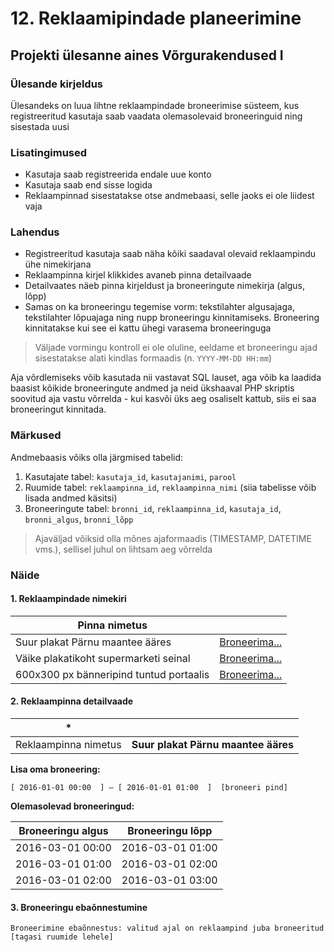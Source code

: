 # 12. Reklaamipindade planeerimine

## Projekti ülesanne aines Võrgurakendused I

### Ülesande kirjeldus

Ülesandeks on luua lihtne reklaampindade broneerimise süsteem, kus registreeritud kasutaja saab vaadata olemasolevaid broneeringuid ning sisestada uusi

### Lisatingimused

  * Kasutaja saab registreerida endale uue konto
  * Kasutaja saab end sisse logida
  * Reklaampinnad sisestatakse otse andmebaasi, selle jaoks ei ole liidest vaja

### Lahendus

  * Registreeritud kasutaja saab näha kõiki saadaval olevaid reklaampindu ühe nimekirjana
  * Reklaampinna kirjel klikkides avaneb pinna detailvaade
  * Detailvaates näeb pinna kirjeldust ja broneeringute nimekirja (algus, lõpp)
  * Samas on ka broneeringu tegemise vorm: tekstilahter algusajaga, tekstilahter lõpuajaga ning nupp broneeringu kinnitamiseks. Broneering kinnitatakse kui see ei kattu ühegi varasema broneeringuga

> Väljade vormingu kontroll ei ole oluline, eeldame et broneeringu ajad sisestatakse alati kindlas formaadis (n. `YYYY-MM-DD HH:mm`)

Aja võrdlemiseks võib kasutada nii vastavat SQL lauset, aga võib ka laadida baasist kõikide broneeringute andmed ja neid ükshaaval PHP skriptis soovitud aja vastu võrrelda - kui kasvõi üks aeg osaliselt kattub, siis ei saa broneeringut kinnitada.

### Märkused

Andmebaasis võiks olla järgmised tabelid:

  1. Kasutajate tabel: `kasutaja_id`, `kasutajanimi`, `parool`
  1. Ruumide tabel: `reklaampinna_id`, `reklaampinna_nimi` (siia tabelisse võib lisada andmed käsitsi)
  1. Broneeringute tabel: `bronni_id`, `reklaampinna_id`, `kasutaja_id`, `bronni_algus`, `bronni_lõpp`

> Ajaväljad võiksid olla mõnes ajaformaadis (TIMESTAMP, DATETIME vms.), sellisel juhul on lihtsam aeg võrrelda

### Näide

#### 1. Reklaampindade nimekiri

| Pinna nimetus | |
|----|----|
| Suur plakat Pärnu maantee ääres | [Broneerima...](.) |
| Väike plakatikoht supermarketi seinal | [Broneerima...](.) |
| 600x300 px bänneripind tuntud portaalis | [Broneerima...](.) |

#### 2. Reklaampinna detailvaade

|  * |  |
|--- | --- |
| Reklaampinna nimetus | **Suur plakat Pärnu maantee ääres** |

**Lisa oma broneering:**
```
[ 2016-01-01 00:00  ] – [ 2016-01-01 01:00  ]  [broneeri pind]
```

**Olemasolevad broneeringud:**

| Broneeringu algus | Broneeringu lõpp |
|----| ----|
| 2016-03-01 00:00 | 2016-03-01 01:00 |
| 2016-03-01 01:00 | 2016-03-01 02:00 |
| 2016-03-01 02:00 | 2016-03-01 03:00 |

#### 3. Broneeringu ebaõnnestumine

```
Broneerimine ebaõnnestus: valitud ajal on reklaampind juba broneeritud
[tagasi ruumide lehele]
```
